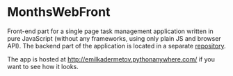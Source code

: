 # MonthsWebFront
Front-end part for a single page task management application written in pure JavaScript (without any frameworks, using only plain JS and browser API). The backend part of the application is located in a separate [repository](https://github.com/ImHereByChance/MonthsWeb).

The app is hosted at http://emilkadermetov.pythonanywhere.com/ if you want to see how it looks.
